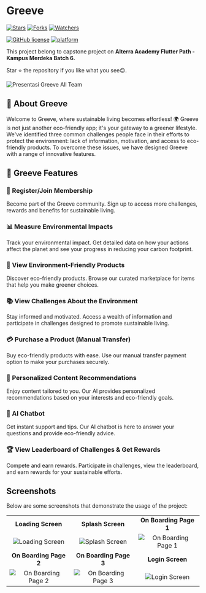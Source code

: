 # Greeve

[![Stars](https://img.shields.io/github/stars/ivantendou/bookstash.svg)](https://github.com/Alterra-Greeve/flutter-capstone/stargazers)
[![Forks](https://img.shields.io/github/forks/ivantendou/bookstash.svg)](https://github.com/Alterra-Greeve/flutter-capstone/network/members)
[![Watchers](https://img.shields.io/github/watchers/ivantendou/bookstash.svg)](https://github.com/Alterra-Greeve/flutter-capstone/watchers)

[![GitHub license](https://img.shields.io/badge/License-MIT-blue.svg)](https://github.com/Alterra-Greeve/flutter-capstone/blob/main/LICENSE)
[![platform](https://img.shields.io/badge/platform-Flutter-blue.svg)](https://flutter.dev/)

This project belong to capstone project on
**Alterra Academy Flutter Path - Kampus Merdeka Batch 6.**

Star ⭐ the repository if you like what you see😉.

![Presentasi Greeve All Team ](<img width="1920" height="1080" alt="Blue Modern Mobile Application Presentation" src="https://github.com/user-attachments/assets/990bb290-984b-4171-9b3a-1059058296ee" />
)

## 🌿 About Greeve

Welcome to Greeve, where sustainable living becomes effortless! 🌍 Greeve is not just another eco-friendly app; it's your gateway to a greener lifestyle. We've identified three common challenges people face in their efforts to protect the environment: lack of information, motivation, and access to eco-friendly products. To overcome these issues, we have designed Greeve with a range of innovative features.

## 🌿 Greeve Features

### 📝 Register/Join Membership

Become part of the Greeve community. Sign up to access more challenges, rewards and benefits for sustainable living.

### 📊 Measure Environmental Impacts

Track your environmental impact. Get detailed data on how your actions affect the planet and see your progress in reducing your carbon footprint.

### 🛒 View Environment-Friendly Products

Discover eco-friendly products. Browse our curated marketplace for items that help you make greener choices.

### 📚 View Challenges About the Environment

Stay informed and motivated. Access a wealth of information and participate in challenges designed to promote sustainable living.

### 💳 Purchase a Product (Manual Transfer)

Buy eco-friendly products with ease. Use our manual transfer payment option to make your purchases securely.

### 🎯 Personalized Content Recommendations

Enjoy content tailored to you. Our AI provides personalized recommendations based on your interests and eco-friendly goals.

### 💬 AI Chatbot

Get instant support and tips. Our AI chatbot is here to answer your questions and provide eco-friendly advice.

### 🏆 View Leaderboard of Challenges & Get Rewards

Compete and earn rewards. Participate in challenges, view the leaderboard, and earn rewards for your sustainable efforts.

## Screenshots

Below are some screenshots that demonstrate the usage of the project:

| | | |
|:--:|:--:|:--:|
| **Loading Screen** | **Splash Screen** | **On Boarding Page 1** |
| ![Loading Screen](images/feature/loading_screen.png) | ![Splash Screen](images/feature/splash_screen.png) | ![On Boarding Page 1](images/feature/on_boarding_page1.png) |
| **On Boarding Page 2** | **On Boarding Page 3** | **Login Screen** |
| ![On Boarding Page 2](images/feature/on_boarding_page2.png) | ![On Boarding Page 3](images/feature/on_boarding_page3.png) | ![Login Screen](images/feature/login_screen.png) |


